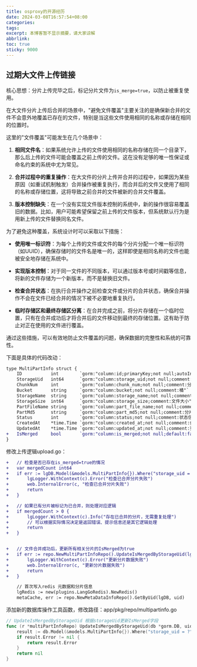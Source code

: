 ```yaml
---
title: osproxy的开源经历
date: 2024-03-08T16:57:54+08:00
categories: 
tags: 
excerpt: 本博客暂不显示摘要，请大家谅解
abbrlink: 
toc: true
sticky: 9000
---
```





## 过期大文件上传链接

核心思想：分片上传完毕之后，标记分片文件为`is_merge=true`，以防止被重复使用。

在大文件分片上传后合并的场景中，"避免文件覆盖"主要关注的是确保新合并的文件不会意外地覆盖已存在的文件，特别是当这些文件使用相同的名称或存储在相同的位置时。

这里的"文件覆盖"可能发生在几个场景中：

1. **相同文件名**：如果系统允许上传的文件使用相同的名称存储在同一个目录下，那么后上传的文件可能会覆盖之前上传的文件。这在没有足够的唯一性保证或命名约束的系统中尤为常见。

2. **合并过程中的重复操作**：在大文件的分片上传并合并的过程中，如果因为某些原因（如重试机制触发）合并操作被重复执行，而合并后的文件又使用了相同的名称或存储位置，这将导致之前合并的文件被新的合并文件覆盖。

3. **版本控制缺失**：在一个没有实现文件版本控制的系统中，新的操作很容易覆盖旧的数据。比如，用户可能希望保留之前上传的文件版本，但系统默认行为是用新上传的文件替换同名文件。

为了避免这种覆盖，系统设计时可以采取以下措施：

- **使用唯一标识符**：为每个上传的文件或文件的每个分片分配一个唯一标识符（如UUID），确保存储时的文件名是唯一的，这样即使是相同名称的文件也能被安全地存储在系统中。

- **实现版本控制**：对于同一文件的不同版本，可以通过版本号或时间戳等信息，将新的文件存储为一个新版本，而不是替换旧文件。

- **检查合并状态**：在执行合并操作之前检查文件或分片的合并状态，确保合并操作不会在文件已经合并的情况下被不必要地重复执行。

- **临时存储区和最终存储区分离**：在合并完成之前，将分片存储在一个临时位置，只有在合并成功后才将合并后的文件移动到最终的存储位置。这有助于防止对正在使用的文件进行覆盖。

通过这些措施，可以有效地防止文件覆盖的问题，确保数据的完整性和系统的可靠性。

下面是具体的代码改动：

```diff
type MultiPartInfo struct {
	ID           int        `gorm:"column:id;primaryKey;not null;autoIncrement;comment:自增ID"`
	StorageUid   int64      `gorm:"column:storage_uid;not null;comment:存储UID"`
	ChunkNum     int        `gorm:"column:chunk_num;not null;comment:分片序号"`
	Bucket       string     `gorm:"column:bucket;not null;comment:桶"`
	StorageName  string     `gorm:"column:storage_name;not null;comment:存储名称"`
	StorageSize  int64      `gorm:"column:storage_size;comment:文件大小"`
	PartFileName string     `gorm:"column:part_file_name;not null;comment:分片文件名称"`
	PartMd5      string     `gorm:"column:part_md5;not null;comment:分片md5"`
	Status       int        `gorm:"column:status;not null;comment:状态信息"`
	CreatedAt    *time.Time `gorm:"column:created_at;not null;comment:创建时间"`
	UpdatedAt    *time.Time `gorm:"column:updated_at;not null;comment:更新时间"`
+	IsMerged     bool       `gorm:"column:is_merged;not null;default:false;comment:是否已合并"`
}
```

修改上传逻辑upload.go：

```diff
+	// 检查是否已存在is_merged=true的情况
+	var mergedCount int64
+	if err := lgDB.Model(&models.MultiPartInfo{}).Where("storage_uid = ? AND is_merged = ?", uid, true).Count(&mergedCount).Error; err != nil {
+		lgLogger.WithContext(c).Error("检查已合并分片失败")
+		web.InternalError(c, "检查已合并分片失败")
+		return
+	}

+	// 如果已有分片被标记为已合并，则处理对应逻辑
+	if mergedCount > 0 {
+		lgLogger.WithContext(c).Info("存在已合并的分片，无需重复处理")
+		// 可以根据实际情况决定是返回错误、提示信息还是其它逻辑处理
+		return
+	}


+	// 文件合并成功后，更新所有相关分片的IsMerged为true
+	if err := repo.NewMultiPartInfoRepo().UpdateIsMergedByStorageUid(lgDB, uid, true); err != nil {
+		lgLogger.WithContext(c).Error("更新分片数据失败")
+		web.InternalError(c, "更新分片数据失败")
+		return
+	}

	// 首次写入redis 元数据和分片信息
	lgRedis := new(plugins.LangGoRedis).NewRedis()
	metaCache, err := repo.NewMetaDataInfoRepo().GetByUid(lgDB, uid)
```

添加新的数据库操作工具函数，修改路径：app/pkg/repo/multipartinfo.go

```go
// UpdateIsMergedByStorageUid 根据storageUid更新IsMerged字段
func (r *multiPartInfoRepo) UpdateIsMergedByStorageUid(db *gorm.DB, uid int64, b bool) error {
	result := db.Model(&models.MultiPartInfo{}).Where("storage_uid = ?", uid).Update("is_merged", b)
	if result.Error != nil {
		return result.Error
	}
	return nil
}
```